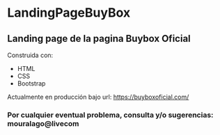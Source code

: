 # LandingPageBuyBox

## Landing page de la pagina Buybox Oficial

Construida con:

* HTML
* CSS
* Bootstrap

Actualmente en producción bajo url: https://buyboxoficial.com/

### Por cualquier eventual problema, consulta y/o sugerencias: mouralago@livecom
